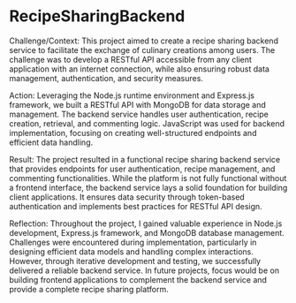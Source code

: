 # RecipeSharingBackend

Challenge/Context: This project aimed to create a recipe sharing backend service to facilitate the exchange of culinary creations among users. The challenge was to develop a RESTful API accessible from any client application with an internet connection, while also ensuring robust data management, authentication, and security measures.

Action: Leveraging the Node.js runtime environment and Express.js framework, we built a RESTful API with MongoDB for data storage and management. The backend service handles user authentication, recipe creation, retrieval, and commenting logic. JavaScript was used for backend implementation, focusing on creating well-structured endpoints and efficient data handling.

Result: The project resulted in a functional recipe sharing backend service that provides endpoints for user authentication, recipe management, and commenting functionalities. While the platform is not fully functional without a frontend interface, the backend service lays a solid foundation for building client applications. It ensures data security through token-based authentication and implements best practices for RESTful API design.

Reflection: Throughout the project, I gained valuable experience in Node.js development, Express.js framework, and MongoDB database management. Challenges were encountered during implementation, particularly in designing efficient data models and handling complex interactions. However, through iterative development and testing, we successfully delivered a reliable backend service. In future projects, focus would be on building frontend applications to complement the backend service and provide a complete recipe sharing platform.
